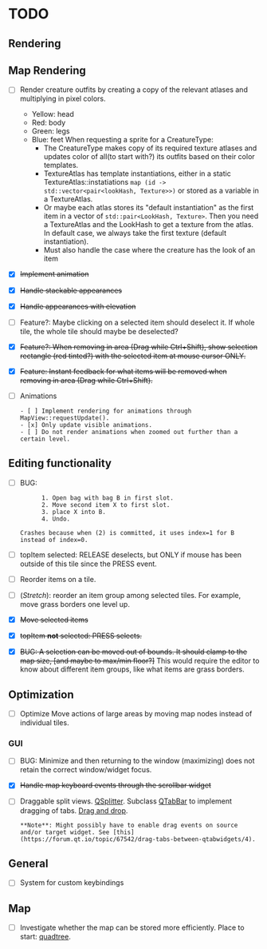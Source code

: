 # TODO

## Rendering

## Map Rendering

- [ ] Render creature outfits by creating a copy of the relevant atlases and multiplying in pixel colors.
  - Yellow: head
  - Red: body
  - Green: legs
  - Blue: feet
  When requesting a sprite for a CreatureType:
    - The CreatureType makes copy of its required texture atlases and updates color of all(to start with?) its outfits based on their color templates.
    - TextureAtlas has template instantiations, either in a static TextureAtlas::instatiations `map (id -> std::vector<pair<lookHash, Texture>>)` or stored as a variable in a TextureAtlas.
    - Or maybe each atlas stores its "default instantiation" as the first item in a vector of `std::pair<LookHash, Texture>`. Then you need a TextureAtlas and the
    LookHash to get a texture from the atlas. In default case, we always take the first texture (default instantiation).
    - Must also handle the case where the creature has the look of an item
- [x] ~~Implement animation~~
- [x] ~~Handle stackable appearances~~
- [x] ~~Handle appearances with elevation~~
- [ ] Feature?: Maybe clicking on a selected item should deselect it. If whole tile, the whole tile should maybe be deselected?
- [x] ~~Feature?: When removing in area (Drag while Ctrl+Shift), show selection rectangle (red tinted?) with the selected item at mouse cursor ONLY.~~
- [x] ~~Feature: Instant feedback for what items will be removed when removing in area (Drag while Ctrl+Shift).~~
- [ ] Animations

      - [ ] Implement rendering for animations through MapView::requestUpdate().
      - [x] Only update visible animations.
      - [ ] Do not render animations when zoomed out further than a certain level.

## Editing functionality

- [ ] BUG:

            1. Open bag with bag B in first slot.
            2. Move second item X to first slot.
            3. place X into B.
            4. Undo.

      Crashes because when (2) is committed, it uses index=1 for B instead of index=0.

- [ ] topItem selected: RELEASE deselects, but ONLY if mouse has been outside of this tile since the PRESS event.
- [ ] Reorder items on a tile.
- [ ] (_Stretch_): reorder an item group among selected tiles. For example, move grass borders one level up.
- [x] ~~Move selected items~~
- [x] ~~topItem **not** selected: PRESS selects.~~
- [x] ~~BUG: A selection can be moved out of bounds. It should clamp to the map size, [and maybe to max/min floor?]~~
      This would require the editor to know about different item groups, like what items are grass borders.

## Optimization

- [ ] Optimize Move actions of large areas by moving map nodes instead of individual tiles.

### GUI

- [ ]
  BUG: Minimize and then returning to the window (maximizing) does not retain
  the correct window/widget focus.
- [x] ~~Handle map keyboard events through the scrollbar widget~~
- [ ] Draggable split views. [QSplitter](https://doc.qt.io/qt-5/qsplitter.html#details).
      Subclass [QTabBar](https://doc.qt.io/qt-5/qtabbar.html) to implement dragging of tabs. [Drag and drop](https://doc.qt.io/qt-5/dnd.html).

      **Note**: Might possibly have to enable drag events on source and/or target widget. See [this](https://forum.qt.io/topic/67542/drag-tabs-between-qtabwidgets/4).

## General

- [ ] System for custom keybindings

## Map

- [ ] Investigate whether the map can be stored more efficiently. Place to start: [quadtree](https://en.wikipedia.org/wiki/Quadtree).
